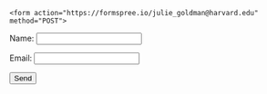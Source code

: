 <html>
  <body>
    
    <form action="https://formspree.io/julie_goldman@harvard.edu" method="POST">
  <p>Name: <input type="text" name="name"></p>
  <p>Email: <input type="email" name="_replyto"></p>
  <p> <input type="submit" value="Send">
</form>
    
  </body>
<html>
